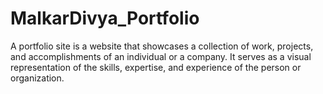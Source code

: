 # MalkarDivya_Portfolio
A portfolio site is a website that showcases a collection of work, projects, and accomplishments of an individual or a company. It serves as a visual representation of the skills, expertise, and experience of the person or organization.

